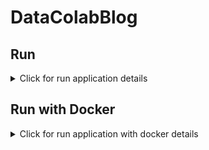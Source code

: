 # DataColabBlog

## Run

<details>
  <summary>Click for run application details</summary>

1. Clone the repository and navigate to the project directory.

   ```
   git clone https://github.com/MajidRashedipour/DataColabBlog.git
   cd DataColabBlog
   ```

2. Setup environment.

   MacOS and Linux:
   ```
   cp .env.example .env
   nano .env
   ```

   Windows:
   ```
   copy .env.example .env
   ```
   
   then open `.env` file and change variables value

3. Create python environment and active it.

   MacOS and Linux:
   ```
   python3 -m venv .venv
   source ./.venv/bin/activate
   ```

   Windows:
   ```
   python -m venv .venv
   ./.venv/Scripts/activate
   ```

4. Install packages and migrate database.

   ```
   pip install -r requirements.txt
   mkdir ./app/migrations/versions
   alembic revision --autogenerate
   alembic upgrade head
   ```

5. Run application.

   ```
   fastapi run app/main.py
   ```

   then open api document on: http://127.0.0.0:8000/docs

</details>

## Run with Docker

<details>
  <summary>Click for run application with docker details</summary>

1. Clone the repository and navigate to the project directory.

   ```
   git clone https://github.com/MajidRashedipour/DataColabBlog.git
   cd DataColabBlog
   ```

2. Setup environment.

   MacOS and Linux:
   ```
   cp .env.example .env
   nano .env
   ```

   Windows:
   ```
   copy .env.example .env
   ```
   
   then open `.env` file and change variables value

3. Install docker.

   Download docker from https://www.docker.com and install.

   **OR**

   Install with commnad:

   Linux:

   ```
   apt update && apt upgrade -y
   apt install docker.io -y
   apt install docker-compose -y
   ```

4. Build the Docker container.

   ```
   docker-compose build
   ```

5. Run application.

   ```
   docker-compose up
   ```

   run in the background

   ```
   docker-compose up -d
   ```
</details>